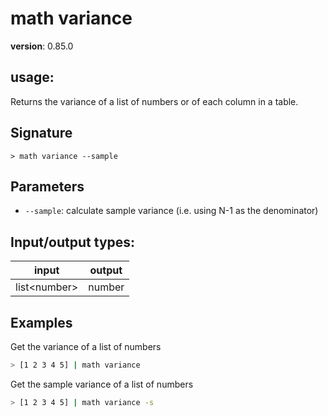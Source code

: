 # math variance

**version**: 0.85.0

## **usage**:

Returns the variance of a list of numbers or of each column in a table.

## Signature

`> math variance --sample`

## Parameters

- `--sample`: calculate sample variance (i.e. using N-1 as the denominator)

## Input/output types:

| input          | output |
| -------------- | ------ |
| list\<number\> | number |

## Examples

Get the variance of a list of numbers

```bash
> [1 2 3 4 5] | math variance
```

Get the sample variance of a list of numbers

```bash
> [1 2 3 4 5] | math variance -s
```
